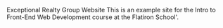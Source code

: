 Exceptional Realty Group Website 
This is an example site for the Intro to Front-End Web Development course at the Flatiron School'.